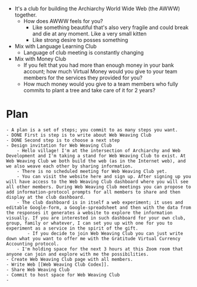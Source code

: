 - It's a club for building the Archiarchy World Wide Web (the AWWW) together.
	- How does AWWW feels for you?
		- Like something beautiful that's also very fragile and could break and die at any moment. Like a very small kitten
		- Like strong desire to posses something
- Mix with Language Learning Club
	- Language of club meeting is constantly changing
- Mix with Money Club
	- If you felt that you had more than enough money in your bank account; how much Virtual Money would you give to your team members for the services they provided for you?
	- How much money would you give to a team members who fully commits to plant a tree and take care of it for 2 years?
# Plan
	- A plan is a set of steps; you commit to as many steps you want.
	- DONE First is step is to write about Web Weaving Club
	- DONE Second step is to choose a next step
	- Design invitation for Web Weaving Club
		- Hello village! I'm at the intersection of Archiarchy and Web Development and I'm taking a stand for Web Weaving Club to exist. At Web Weaving Club we both build the web (as in the Internet web), and we also weave each other by sharing information.
		- There is no scheduled meeting for Web Weaving Club yet.
		- You can visit the website here and sign up. After signing up you will have access to the Web Weaving Club dashboard where you will see all other members. During Web Weaving Club meetings you can propose to add information-protocol prompts for all members to share and then display at the club dashboard.
		- The club dashboard is in itself a web experiment; it uses and editable Google-form, a Google-spreadsheet and then with the data from the responses it generates a website to explore the information visually. If you are interested in such dashboard for your own club, group, family or whatever, I can set you up with one for you to experiment as a service in the spirit of the gift.
			- If you decide to join Web Weaving Club you can just write down what you want to offer me with the Gratitude Virtual Currency Accounting protocol.
		- I'm holding space for the next 3 hours at this Zoom room that anyone can join and explore with me the possibilities.
	- Create Web Weaving Club page with all members.
	- Write Web [[Web Weaving Club Codex]].
	- Share Web Weaving Club
	- Commit to host space for Web Weaving Club
	-